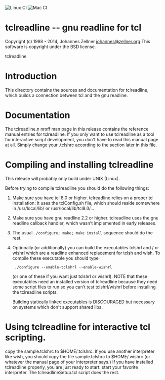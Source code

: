 ![Linux CI](https://github.com/flightaware/tclreadline/workflows/Linux%20CI/badge.svg)
![Mac CI](https://github.com/flightaware/tclreadline/workflows/Mac%20CI/badge.svg)

# tclreadline -- gnu readline for tcl

Copyright (c) 1998 - 2014, Johannes Zellner <johannes@zellner.org>
This software is copyright under the BSD license.



tclreadline


Introduction
===============

This directory contains the sources and documentation for tclreadline,
which builds a connection between tcl and the gnu readline.

Documentation
================

The tclreadline.n nroff man page in this release contains the reference
manual entries for tclreadline.  If you only want to use tclreadline as
a tool for interactive script development,  you don't have to read this
manual page at all.  Simply change your .tclshrc according to the section
later in this file.

Compiling and installing tclreadline
=======================================

This release will probably only build under UNIX (Linux).

Before trying to compile tclreadline you should do the following things:

1. Make sure you have tcl 8.0 or higher. 
   tclreadline relies on a proper tcl installation:
   It uses the tclConfig.sh file, which should reside somewhere
   in /usr/local/lib/ or /usr/local/lib/tcl8.0/...

2. Make sure you have gnu readline 2.2 or higher.
   tclreadline uses the gnu readline callback handler, which
   wasn't implemented in early releases.

3. The usual `./configure; make; make install` sequence should do the rest.

4. Optionally (or additionally) you can build the executables
   tclshrl and / or wishrl which are a readline enhanced replacement
   for tclsh and wish. To compile these executable you should type

        ./configure --enable-tclshrl --enable-wishrl

    (or one of these if you want just tclshrl or wishrl).
    NOTE that these executables need an installed version of
    tclreadline because they need some script files to run
    so you can't test tclshrl/wishrl before installing
    the tclreadline scripts.

    Building statically linked executables is DISCOURAGED
    but necessary on systems which don't support shared libs.


Using tclreadline for interactive tcl scripting.
================================================

copy the sample.tclshrc to $HOME/.tclshrc. If you use another interpreter
like wish, you should copy the file sample.tclshrc to $HOME/.wishrc
(or whatever the manual page of your interpreter says.) If you have
installed tclreadline properly, you are just ready to start:
start your favorite interpreter. The tclreadlineSetup.tcl script
does the rest.

